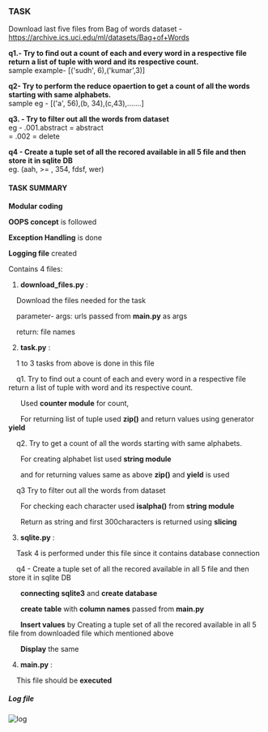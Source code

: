 
### TASK

Download last five files from Bag of words dataset - https://archive.ics.uci.edu/ml/datasets/Bag+of+Words

**q1.- Try to find out a count of each and every word in a respective file return a list of tuple with word and its respective count.** <br />
sample example- [('sudh', 6),('kumar',3)]

**q2- Try to perform the reduce opaertion to get a count of all the words starting with same alphabets.** <br />
sample eg - [('a', 56),(b, 34),(c,43),.......]

**q3. - Try to filter out all the words from dataset** <br />
eg - .001.abstract = abstract <br />
= .002 = delete

**q4 - Create a tuple set of all the recored available in all 5 file and then store it in sqlite DB** <br />
eg. (aah, >= , 354, fdsf, wer)

#### TASK SUMMARY

**Modular coding**

**OOPS concept** is followed

**Exception Handling** is done

**Logging file** created

Contains 4 files:

1. **download_files.py** : 

&nbsp;&nbsp;&nbsp; Download the files needed for the task
        
&nbsp;&nbsp;&nbsp; parameter- args: urls passed from **main.py** as args
        
&nbsp;&nbsp;&nbsp; return: file names

2. **task.py** :

&nbsp;&nbsp;&nbsp; 1 to 3 tasks from above is done in this file

&nbsp;&nbsp;&nbsp; q1. Try to find out a count of each and every word in a respective file return a list of tuple with word and its respective count.

&nbsp;&nbsp;&nbsp;&nbsp;&nbsp; Used **counter module** for count, 
              
&nbsp;&nbsp;&nbsp;&nbsp;&nbsp; For returning list of tuple used **zip()** and return values using generator **yield**
              
&nbsp;&nbsp;&nbsp; q2. Try to get a count of all the words starting with same alphabets.

&nbsp;&nbsp;&nbsp;&nbsp;&nbsp; For creating alphabet list used **string module**

&nbsp;&nbsp;&nbsp;&nbsp;&nbsp; and for returning values same as above **zip()** and **yield** is used

&nbsp;&nbsp;&nbsp; q3 Try to filter out all the words from dataset

&nbsp;&nbsp;&nbsp;&nbsp;&nbsp; For checking each character used **isalpha()** from **string module**

&nbsp;&nbsp;&nbsp;&nbsp;&nbsp; Return as string and first 300characters is returned using **slicing**

3. **sqlite.py** :


&nbsp;&nbsp;&nbsp; Task 4 is performed under this file since it contains database connection

&nbsp;&nbsp;&nbsp; q4 - Create a tuple set of all the recored available in all 5 file and then store it in sqlite DB

&nbsp;&nbsp;&nbsp;&nbsp;&nbsp; **connecting sqlite3** and **create database**

&nbsp;&nbsp;&nbsp;&nbsp;&nbsp; **create table** with **column names** passed from **main.py**

&nbsp;&nbsp;&nbsp;&nbsp;&nbsp; **Insert values** by Creating a tuple set of all the recored available in all 5 file from downloaded file which mentioned above

&nbsp;&nbsp;&nbsp;&nbsp;&nbsp; **Display** the same

4. **main.py** :

&nbsp;&nbsp;&nbsp; This file should be **executed**

##### Log file

![log](https://user-images.githubusercontent.com/86779388/155570452-190afdb1-a042-4e9b-ae92-34a5c5ce7c16.jpg)

